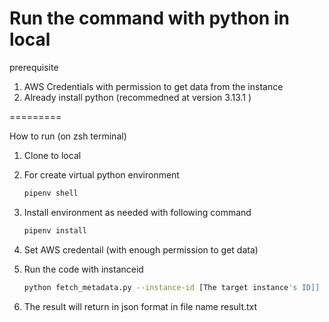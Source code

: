 Run the command with python in local
========

prerequisite
1. AWS Credentials with permission to get data from the instance
2. Already install python (recommedned at version 3.13.1 )

=========

How to run (on zsh terminal)
1. Clone to local
2. For create virtual python environment
   ```bash
   pipenv shell
   ```
3. Install environment as needed with following command
   ```bash
   pipenv install
   ```
   
4. Set AWS credentail (with enough permission to get data)
5. Run the code with instanceid
   ```bash
   python fetch_metadata.py --instance-id [The target instance's ID]] > result.txt
   ```
6. The result will return in json format in file name result.txt
